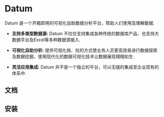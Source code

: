 # Datum

Datum 是一个开箱即用的可视化自助数据分析平台，帮助人们使用及理解数据.

* **支持多类型数据源:** Datum 不仅仅支持集成各种传统的数据库产品、也支持大数据平台及Excel等多种数据源接入.

* **可视化自助分析:** 提供可视化拖、拉的方式使业务人员更高效易进行数据探索及数据挖掘，使用现代化的数据可视化技术让数据展现栩栩如生.

* **灵活应用集成:** Datum 并不是一个独立的平台，可以无缝的集成至企业现有的体系中.  


## 文档

## 安装

